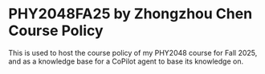 # PHY2048FA25 by Zhongzhou Chen Course Policy
This is used to host the course policy of my PHY2048 course for Fall 2025, and as a knowledge base for a CoPilot agent to base its knowledge on.

